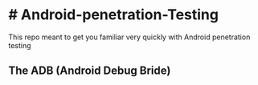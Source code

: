 <h1># Android-penetration-Testing</h1>
This repo meant to get you familiar very quickly with Android penetration testing

<h2>The ADB (Android Debug Bride)</h2>

